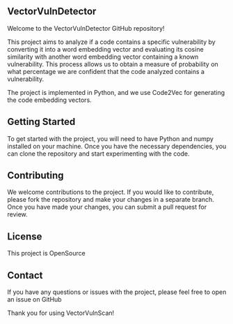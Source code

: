 ## VectorVulnDetector
Welcome to the VectorVulnDetector GitHub repository!

This project aims to analyze if a code contains a specific vulnerability by converting it into a word embedding vector and evaluating its cosine similarity with another word embedding vector containing a known vulnerability. This process allows us to obtain a measure of probability on what percentage we are confident that the code analyzed contains a vulnerability.

The project is implemented in Python, and we use Code2Vec for generating the code embedding vectors. 

## Getting Started

To get started with the project, you will need to have Python and numpy installed on your machine. Once you have the necessary dependencies, you can clone the repository and start experimenting with the code.

## Contributing

We welcome contributions to the project. If you would like to contribute, please fork the repository and make your changes in a separate branch. Once you have made your changes, you can submit a pull request for review.

## License

This project is OpenSource

## Contact

If you have any questions or issues with the project, please feel free to open an issue on GitHub 

Thank you for using VectorVulnScan!
